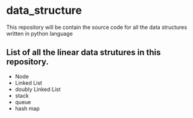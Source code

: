 # data_structure
This repository will be contain the source code for all the data structures written in python language

## List of all the linear data strutures in this repository.

* Node 
* Linked List 
* doubly Linked List
* stack
* queue
* hash map
